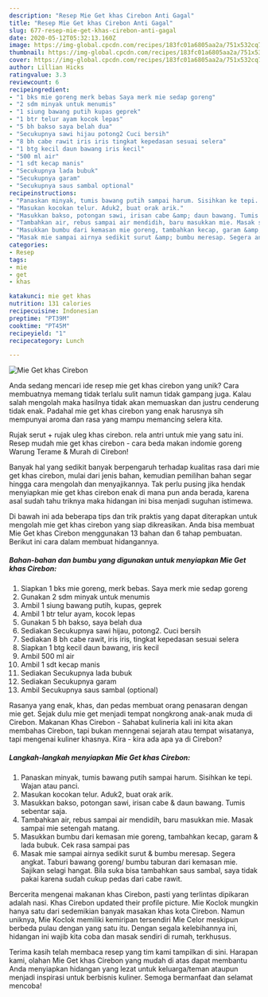 ```yaml
---
description: "Resep Mie Get khas Cirebon Anti Gagal"
title: "Resep Mie Get khas Cirebon Anti Gagal"
slug: 677-resep-mie-get-khas-cirebon-anti-gagal
date: 2020-05-12T05:32:13.160Z
image: https://img-global.cpcdn.com/recipes/183fc01a6805aa2a/751x532cq70/mie-get-khas-cirebon-foto-resep-utama.jpg
thumbnail: https://img-global.cpcdn.com/recipes/183fc01a6805aa2a/751x532cq70/mie-get-khas-cirebon-foto-resep-utama.jpg
cover: https://img-global.cpcdn.com/recipes/183fc01a6805aa2a/751x532cq70/mie-get-khas-cirebon-foto-resep-utama.jpg
author: Lillian Hicks
ratingvalue: 3.3
reviewcount: 6
recipeingredient:
- "1 bks mie goreng merk bebas Saya merk mie sedap goreng"
- "2 sdm minyak untuk menumis"
- "1 siung bawang putih kupas geprek"
- "1 btr telur ayam kocok lepas"
- "5 bh bakso saya belah dua"
- "Secukupnya sawi hijau potong2 Cuci bersih"
- "8 bh cabe rawit iris iris tingkat kepedasan sesuai selera"
- "1 btg kecil daun bawang iris kecil"
- "500 ml air"
- "1 sdt kecap manis"
- "Secukupnya lada bubuk"
- "Secukupnya garam"
- "Secukupnya saus sambal optional"
recipeinstructions:
- "Panaskan minyak, tumis bawang putih sampai harum. Sisihkan ke tepi. Wajan atau panci."
- "Masukan kocokan telur. Aduk2, buat orak arik."
- "Masukkan bakso, potongan sawi, irisan cabe &amp; daun bawang. Tumis sebentar saja."
- "Tambahkan air, rebus sampai air mendidih, baru masukkan mie. Masak sampai mie setengah matang."
- "Masukkan bumbu dari kemasan mie goreng, tambahkan kecap, garam &amp; lada bubuk. Cek rasa sampai pas"
- "Masak mie sampai airnya sedikit surut &amp; bumbu meresap. Segera angkat. Taburi bawang goreng/ bumbu taburan dari kemasan mie. Sajikan selagi hangat. Bila suka bisa tambahkan saus sambal, saya tidak pakai karena sudah cukup pedas dari cabe rawit."
categories:
- Resep
tags:
- mie
- get
- khas

katakunci: mie get khas 
nutrition: 131 calories
recipecuisine: Indonesian
preptime: "PT39M"
cooktime: "PT45M"
recipeyield: "1"
recipecategory: Lunch

---
```



![Mie Get khas Cirebon](https://img-global.cpcdn.com/recipes/183fc01a6805aa2a/751x532cq70/mie-get-khas-cirebon-foto-resep-utama.jpg)

Anda sedang mencari ide resep mie get khas cirebon yang unik? Cara membuatnya memang tidak terlalu sulit namun tidak gampang juga. Kalau salah mengolah maka hasilnya tidak akan memuaskan dan justru cenderung tidak enak. Padahal mie get khas cirebon yang enak harusnya sih mempunyai aroma dan rasa yang mampu memancing selera kita.

Rujak serut + rujak uleg khas cirebon. rela antri untuk mie yang satu ini. Resep mudah mie get khas cirebon - cara beda makan indomie goreng Warung Terame &amp; Murah di Cirebon!

Banyak hal yang sedikit banyak berpengaruh terhadap kualitas rasa dari mie get khas cirebon, mulai dari jenis bahan, kemudian pemilihan bahan segar hingga cara mengolah dan menyajikannya. Tak perlu pusing jika hendak menyiapkan mie get khas cirebon enak di mana pun anda berada, karena asal sudah tahu triknya maka hidangan ini bisa menjadi suguhan istimewa.


Di bawah ini ada beberapa tips dan trik praktis yang dapat diterapkan untuk mengolah mie get khas cirebon yang siap dikreasikan. Anda bisa membuat Mie Get khas Cirebon menggunakan 13 bahan dan 6 tahap pembuatan. Berikut ini cara dalam membuat hidangannya.

<!--inarticleads1-->

##### Bahan-bahan dan bumbu yang digunakan untuk menyiapkan Mie Get khas Cirebon:

1. Siapkan 1 bks mie goreng, merk bebas. Saya merk mie sedap goreng
1. Gunakan 2 sdm minyak untuk menumis
1. Ambil 1 siung bawang putih, kupas, geprek
1. Ambil 1 btr telur ayam, kocok lepas
1. Gunakan 5 bh bakso, saya belah dua
1. Sediakan Secukupnya sawi hijau, potong2. Cuci bersih
1. Sediakan 8 bh cabe rawit, iris iris, tingkat kepedasan sesuai selera
1. Siapkan 1 btg kecil daun bawang, iris kecil
1. Ambil 500 ml air
1. Ambil 1 sdt kecap manis
1. Sediakan Secukupnya lada bubuk
1. Sediakan Secukupnya garam
1. Ambil Secukupnya saus sambal (optional)


Rasanya yang enak, khas, dan pedas membuat orang penasaran dengan mie get. Sejak dulu mie get menjadi tempat nongkrong anak-anak muda di Cirebon. Makanan Khas Cirebon - Sahabat kulineria kali ini kita akan membahas Cirebon, tapi bukan menngenai sejarah atau tempat wisatanya, tapi mengenai kuliner khasnya. Kira - kira ada apa ya di Cirebon? 

<!--inarticleads2-->

##### Langkah-langkah menyiapkan Mie Get khas Cirebon:

1. Panaskan minyak, tumis bawang putih sampai harum. Sisihkan ke tepi. Wajan atau panci.
1. Masukan kocokan telur. Aduk2, buat orak arik.
1. Masukkan bakso, potongan sawi, irisan cabe &amp; daun bawang. Tumis sebentar saja.
1. Tambahkan air, rebus sampai air mendidih, baru masukkan mie. Masak sampai mie setengah matang.
1. Masukkan bumbu dari kemasan mie goreng, tambahkan kecap, garam &amp; lada bubuk. Cek rasa sampai pas
1. Masak mie sampai airnya sedikit surut &amp; bumbu meresap. Segera angkat. Taburi bawang goreng/ bumbu taburan dari kemasan mie. Sajikan selagi hangat. Bila suka bisa tambahkan saus sambal, saya tidak pakai karena sudah cukup pedas dari cabe rawit.


Bercerita mengenai makanan khas Cirebon, pasti yang terlintas dipikaran adalah nasi. Khas Cirebon updated their profile picture. Mie Koclok mungkin hanya satu dari sedemikian banyak masakan khas kota Cirebon. Namun uniknya, Mie Koclok memiliki kemiripan tersendiri Mie Celor meskipun berbeda pulau dengan yang satu itu. Dengan segala kelebihannya ini, hidangan ini wajib kita coba dan masak sendiri di rumah, terkhusus. 

Terima kasih telah membaca resep yang tim kami tampilkan di sini. Harapan kami, olahan Mie Get khas Cirebon yang mudah di atas dapat membantu Anda menyiapkan hidangan yang lezat untuk keluarga/teman ataupun menjadi inspirasi untuk berbisnis kuliner. Semoga bermanfaat dan selamat mencoba!
